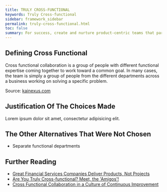```yaml
---
title: TRULY CROSS-FUNCTIONAL
keywords: Truly Cross-functional
sidebar: framework_sidebar
permalink: truly-cross-functional.html
toc: false
summary: For success, create and nurture product-centric teams that partner with both customers and business stakeholders, collectively owning the business outcome of the technology they produce.
---
```


## Defining Cross Functional
Cross functional collaboration is a group of people with different functional expertise coming together to work toward a common goal. In many cases, the team is simply a group of people from the different departments across a business working on solving a specific problem.

Source: [kainexus.com](https://www.kainexus.com/employee-engagement/cross-functional-collaboration)

## Justification Of The Choices Made
Lorem ipsum dolor sit amet, consectetur adipisicing elit.

## The Other Alternatives That Were Not Chosen
* Separate functional departments

## Further Reading
* [Great Financial Services Companies Deliver Products, Not Projects](https://www.thoughtworks.com/insights/blog/great-financial-services-companies-deliver-products-not-projects)
* [Are You Truly Cross-functional? Meet, the 'Amigos'!](https://www.thoughtworks.com/insights/blog/are-you-truly-cross-functional-meet-amigos)
* [Cross Functional Collaboration in a Culture of Continuous Improvement](https://www.kainexus.com/employee-engagement/cross-functional-collaboration)
